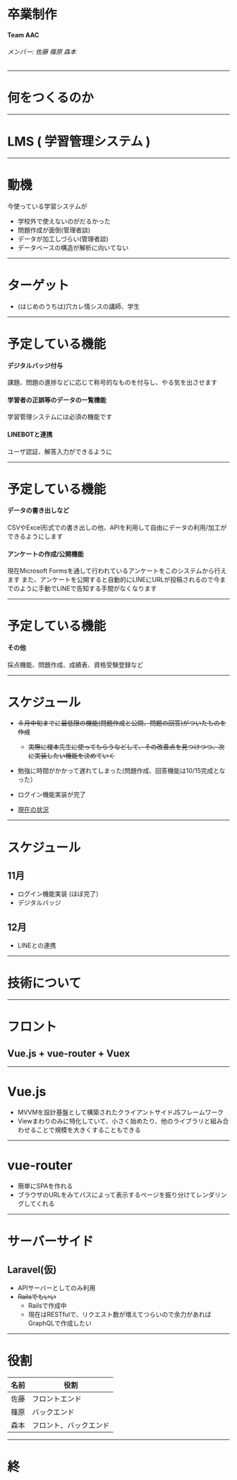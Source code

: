 <!-- $theme: gaia -->
<!-- *template: invert -->
# 卒業制作

#### Team AAC

###### メンバー: 佐藤 篠原 森本

---
<!-- page_number: true -->

# 何をつくるのか

---

# LMS ( 学習管理システム )

---

# 動機
今使っている学習システムが
- 学校外で使えないのがだるかった
- 問題作成が面倒(管理者談)
- データが加工しづらい(管理者談)
- データベースの構造が解析に向いてない

---

# ターゲット
- (はじめのうちは)穴カレ情シスの講師、学生

---

# 予定している機能

<!-- 

実際にユーザーになるであろう榎本先生にヒアリングし、実装するであろう機能をリストアップしました。
この中から、徐々に実装していくつもりです。

-->

#### デジタルバッジ付与

課題、問題の進捗などに応じて称号的なものを付与し、やる気を出させます

#### 学習者の正誤等のデータの一覧機能

学習管理システムには必須の機能です

#### LINEBOTと連携

ユーザ認証、解答入力ができるように

---

# 予定している機能

#### データの書き出しなど

CSVやExcel形式での書き出しの他、APIを利用して自由にデータの利用/加工ができるようにします

#### アンケートの作成/公開機能

現在Microsoft Formsを通して行われているアンケートをこのシステムから行えます
また、アンケートを公開すると自動的にLINEにURLが投稿されるので今までのように手動でLINEで告知する手間がなくなります

---

# 予定している機能

#### その他
採点機能、問題作成、成績表、資格受験登録など


---

# スケジュール

- ~~８月中旬までに最低限の機能(問題作成と公開、問題の回答)がついたものを作成~~
	- ~~実際に榎本先生に使ってもらうなどして、その改善点を見つけつつ、次に実装したい機能を決めていく~~

- 勉強に時間がかかって遅れてしまった(問題作成、回答機能は10/15完成となった）
- ログイン機能実装が完了
- [現在の状況](http://localhost:8081)

---

# スケジュール

## 11月
- ログイン機能実装 (ほぼ完了）
- デジタルバッジ

## 12月
- LINEとの連携

---
<!-- *template: invert -->
# 技術について

---

# フロント
## Vue.js + vue-router + Vuex

---

# Vue.js
- MVVMを設計基盤として構築されたクライアントサイドJSフレームワーク
- Viewまわりのみに特化していて、小さく始めたり、他のライブラリと組み合わせることで規模を大きくすることもできる

---

# vue-router
- 簡単にSPAを作れる
- ブラウザのURLをみてパスによって表示するページを振り分けてレンダリングしてくれる

---

# サーバーサイド
## Laravel(仮)
- APIサーバーとしてのみ利用
- ~~Railsでもいい~~
	- Railsで作成中
	- 現在はRESTfulで、リクエスト数が増えてつらいので余力があればGraphQLで作成したい
---

# 役割

|名前|役割|
|---|---|
|佐藤|フロントエンド|
|篠原|バックエンド|
|森本|フロント、バックエンド|

---
<!-- page_number: false -->
<!-- *template: invert -->


# 終
